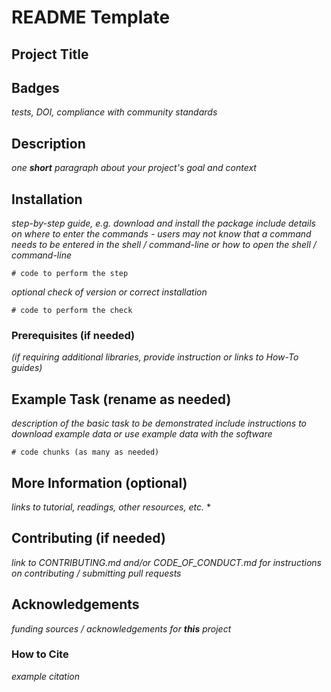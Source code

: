 # README Template

## Project Title

## Badges
*tests, DOI, compliance with community standards*

## Description
*one **short** paragraph about your project's goal and context*

## Installation

*step-by-step guide, e.g. download and install the package*
*include details on where to enter the commands - users may not know that a command needs to be entered in the shell / command-line or how to open the shell / command-line* 
```
# code to perform the step
```

*optional check of version or correct installation*
```
# code to perform the check
```

### Prerequisites (if needed)
*(if requiring additional libraries, provide instruction or links to How-To guides)*

## Example Task (rename as needed)

*description of the basic task to be demonstrated*
*include instructions to download example data or use example data with the software*
```
# code chunks (as many as needed)
```

## More Information (optional)

*links to tutorial, readings, other resources, etc.*
*

## Contributing (if needed)

*link to CONTRIBUTING.md and/or CODE_OF_CONDUCT.md for instructions on contributing / submitting pull requests*

## Acknowledgements

*funding sources / acknowledgements for **this** project*

### How to Cite

  *example citation*
